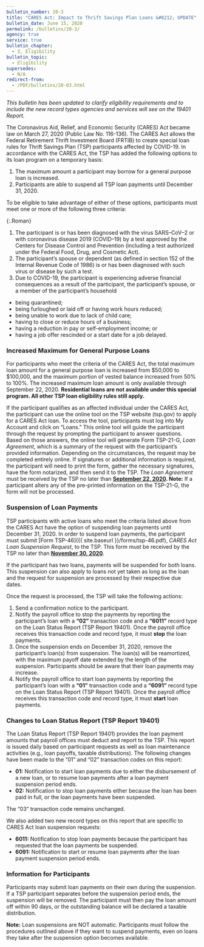 ```yaml
---
bulletin_number: 20-3
title: "CARES Act: Impact to Thrift Savings Plan Loans &#8212; UPDATE"
bulletin_date: June 15, 2020
permalink: /bulletins/20-3/
agency: true
service: true
bulletin_chapter:
  - 3, Eligibility
bulletin_topic:
  - Eligibility
supersedes:
  - N/A
redirect-from:
  - /PDF/bulletins/20-03.html
---
```


_This bulletin has been updated to clarify eligibility requirements and to include the new record types agencies and services will see on the 19401 Report._

The Coronavirus Aid, Relief, and Economic Security (CARES) Act became law on March 27, 2020 (Public Law No. 116-136). The CARES Act allows the Federal Retirement Thrift Investment Board (FRTIB) to create special loan rules for Thrift Savings Plan (TSP) participants affected by COVID-19. In accordance with the CARES Act, the TSP has added the following options to its loan program on a temporary basis:

<ol>
<li>The maximum amount a participant may borrow for a general purpose loan is increased.</li>
<li>Participants are able to suspend all TSP loan payments until December 31, 2020.</li>
</ol>

To be eligible to take advantage of either of these options, participants must meet one or more of the following three criteria:

{:.Roman}
1. The participant is or has been diagnosed with the virus SARS–CoV–2 or with coronavirus disease 2019 (COVID–19) by a test approved by the Centers for Disease Control and Prevention (including a test authorized under the Federal Food, Drug, and Cosmetic Act).
2. The participant’s spouse or dependent (as defined in section 152 of the Internal Revenue Code of 1986) is or has been diagnosed with such virus or disease by such a test.
3. Due to COVID-19, the participant is experiencing adverse financial consequences as a result of the participant, the participant’s spouse, or a member of the participant’s household
  - being quarantined;
  - being furloughed or laid off or having work hours reduced;
  - being unable to work due to lack of child care;
  - having to close or reduce hours of a business;
  - having a reduction in pay or self-employment income; or
  - having a job offer rescinded or a start date for a job delayed.

### Increased Maximum for General Purpose Loans

For participants who meet the criteria of the CARES Act, the total maximum loan amount for a general purpose loan is increased from $50,000 to $100,000, and the maximum portion of vested balance increased from 50% to 100%. The increased maximum loan amount is only available through September 22, 2020. **Residential loans are not available under this special program. All other TSP loan eligibility rules still apply.**

If the participant qualifies as an affected individual under the CARES Act, the participant can use the online tool on the TSP website (tsp.gov) to apply for a CARES Act loan. To access the tool, participants must log into My Account and click on “Loans.” This online tool will guide the participant through the request by prompting the participant to answer questions. Based on those answers, the online tool will generate Form TSP-21-G, <em>Loan Agreement</em>, which is a summary of the request with the participant’s provided information. Depending on the circumstances, the request may be completed entirely online. If signatures or additional information is required, the participant will need to print the form, gather the necessary signatures, have the form notarized, and then send it to the TSP. The <em>Loan Agreement</em> must be received by the TSP no later than <strong><span style="text-decoration: underline;">September 22, 2020</span>. Note:</strong> If a participant alters any of the pre-printed information on the TSP-21-G, the form will not be processed.

### Suspension of Loan Payments

TSP participants with active loans who meet the criteria listed above from the CARES Act have the option of suspending loan payments until December 31, 2020. In order to suspend loan payments, the participant must submit [Form TSP-46]({{ site.baseurl }}/forms/tsp-46.pdf), <em>CARES Act Loan Suspension Request</em>, to the TSP. This form must be received by the TSP no later than <span style="text-decoration: underline;"><strong>November 30, 2020</strong></span>.

If the participant has two loans, payments will be suspended for both loans. This suspension can also apply to loans not yet taken as long as the loan and the request for suspension are processed by their respective due dates.

Once the request is processed, the TSP will take the following actions:

1. Send a confirmation notice to the participant.
2. Notify the payroll office to stop the payments by reporting the participant’s loan with a **&#8220;02&#8221;** transaction code and a **&#8220;6011&#8221;** record type on the Loan Status Report (TSP Report 19401). Once the payroll office receives this transaction code and record type, it must **stop** the loan payments.
3. Once the suspension ends on December 31, 2020, remove the participant’s loan(s) from suspension. The loan(s) will be reamortized, with the maximum payoff date extended by the length of the suspension. Participants should be aware that their loan payments may increase.
4. Notify the payroll office to start loan payments by reporting the participant’s loan with a **&#8220;01&#8221;** transaction code and a **&#8220;6091&#8221;** record type on the Loan Status Report (TSP Report 19401). Once the payroll office receives this transaction code and record type, it must **start** loan payments.

### Changes to Loan Status Report (TSP Report 19401)

The Loan Status Report (TSP Report 19401) provides the loan payment amounts that payroll offices must deduct and report to the TSP. This report is issued daily based on participant requests as well as loan maintenance activities (e.g., loan payoffs, taxable distributions).
The following changes have been made to the “01” and “02” transaction codes on this report:

<ul>
<li><strong>01:</strong> Notification to start loan payments due to either the disbursement of a new loan, or to resume loan payments after a loan payment suspension period ends.</li>
<li><strong>02:</strong> Notification to stop loan payments either because the loan has been paid in full, or the loan payments have been suspended.</li>
</ul>

The “03” transaction code remains unchanged.

We also added two new record types on this report that are specific to CARES Act loan suspension requests:

- **6011:** Notification to stop loan payments because the participant has requested that the loan payments be suspended.
- **6091:**	Notification to start or resume loan payments after the loan payment suspension period ends.

### Information for Participants

Participants may submit loan payments on their own during the suspension. If a TSP participant separates before the suspension period ends, the suspension will be removed. The participant must then pay the loan amount off within 90 days, or the outstanding balance will be declared a taxable distribution.

**Note:** Loan suspensions are NOT automatic. Participants must follow the procedures outlined above if they want to suspend payments, even on loans they take after the suspension option becomes available.


<!-- CONTENT END -->
